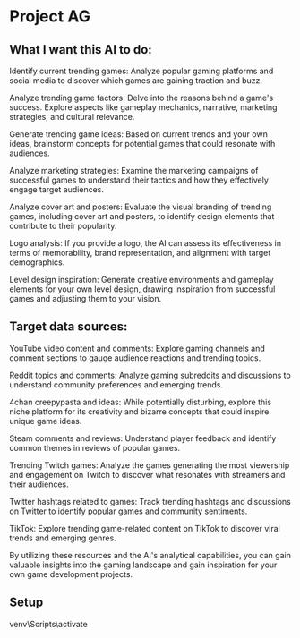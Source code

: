 # Project AG

## What I want this AI to do:

Identify current trending games: Analyze popular gaming platforms and social media to discover which games are gaining traction and buzz.

Analyze trending game factors: Delve into the reasons behind a game's success. Explore aspects like gameplay mechanics, narrative, marketing strategies, and cultural relevance.

Generate trending game ideas: Based on current trends and your own ideas, brainstorm concepts for potential games that could resonate with audiences.

Analyze marketing strategies: Examine the marketing campaigns of successful games to understand their tactics and how they effectively engage target audiences.

Analyze cover art and posters: Evaluate the visual branding of trending games, including cover art and posters, to identify design elements that contribute to their popularity.

Logo analysis: If you provide a logo, the AI can assess its effectiveness in terms of memorability, brand representation, and alignment with target demographics.

Level design inspiration: Generate creative environments and gameplay elements for your own level design, drawing inspiration from successful games and adjusting them to your vision.


## Target data sources:

YouTube video content and comments: Explore gaming channels and comment sections to gauge audience reactions and trending topics.

Reddit topics and comments: Analyze gaming subreddits and discussions to understand community preferences and emerging trends.

4chan creepypasta and ideas: While potentially disturbing, explore this niche platform for its creativity and bizarre concepts that could inspire unique game ideas.

Steam comments and reviews: Understand player feedback and identify common themes in reviews of popular games.

Trending Twitch games: Analyze the games generating the most viewership and engagement on Twitch to discover what resonates with streamers and their audiences.

Twitter hashtags related to games: Track trending hashtags and discussions on Twitter to identify popular games and community sentiments.

TikTok: Explore trending game-related content on TikTok to discover viral trends and emerging genres.



By utilizing these resources and the AI's analytical capabilities, you can gain valuable insights into the gaming landscape and gain inspiration for your own game development projects.


## Setup

venv\Scripts\activate